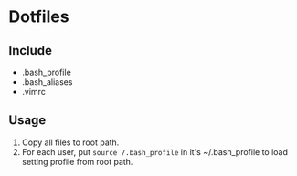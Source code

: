 # Dotfiles

## Include 
- .bash_profile
- .bash_aliases
- .vimrc

## Usage
1. Copy all files to root path.
2. For each user, put `source /.bash_profile` in it's ~/.bash_profile to load setting profile from root path.
